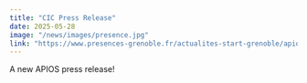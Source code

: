 ```yaml
---
title: "CIC Press Release"
date: 2025-05-28
image: "/news/images/presence.jpg"
link: "https://www.presences-grenoble.fr/actualites-start-grenoble/apios-revolutionne-la-regeneration-osseuse.htm"
---
```


A new APIOS press release!
